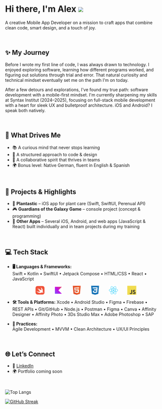 # Hi there, I'm Alex <img src="https://media.giphy.com/media/hvRJCLFzcasrR4ia7z/giphy.gif" width="30px"/>

A creative Mobile App Developer on a mission to craft apps that combine clean code, smart design, and a touch of joy.  

<br/>

## ✨ My Journey  

Before I wrote my first line of code, I was always drawn to technology. I enjoyed exploring software, learning how different programs worked, and figuring out solutions through trial and error. That natural curiosity and technical mindset eventually set me on the path I’m on today.

After a few detours and explorations, I've found my true path: software development with a mobile-first mindset. I'm currently sharpening my skills at Syntax Institut (2024–2025), focusing on full-stack mobile development with a heart for sleek UX and bulletproof architecture. iOS and Android? I speak both natively.

<br/>

## 🚀 What Drives Me 

- 📚 A curious mind that never stops learning  
- 🧩 A structured approach to code & design  
- 🤝 A collaborative spirit that thrives in teams 
- 🌍 Bonus level: Native German, fluent in English & Spanish  

<br/>

## 🚀 Projects & Highlights  


- 🌿 **Plantastic** – iOS app for plant care (Swift, SwiftUI, Perenual API)  
- 🎮 **Guardians of the Galaxy Game** – console project (concept & programming)  
- 📱 **Other Apps** – Several iOS, Android, and web apps (JavaScript & React) built individually and in team projects during my training

<br/>

## 💻 Tech Stack  

- **🖥️ Languages & Frameworks:**  
  Swift • Kotlin • SwiftUI • Jetpack Compose • HTML/CSS • React • JavaScript
  <div style="display: flex; gap: 30px; justify-content: center; flex-wrap: wrap;">
    <img src="https://github.com/devicons/devicon/blob/master/icons/swift/swift-original.svg" title="Swift" alt="Swift" width="30" height="30"/>
    <img src="https://github.com/devicons/devicon/blob/master/icons/kotlin/kotlin-original.svg" title="Kotlin" alt="Kotlin" width="30" height="30"/>
    <img src="https://github.com/devicons/devicon/blob/master/icons/html5/html5-original.svg" title="HTML" alt="HTML" width="30" height="30"/>
    <img src="https://github.com/devicons/devicon/blob/master/icons/css3/css3-plain.svg" title="CSS" alt="CSS" width="30" height="30"/>
    <img src="https://github.com/devicons/devicon/blob/master/icons/react/react-original.svg" title="React" alt="React" width="30" height="30"/>
    <img src="https://github.com/devicons/devicon/blob/master/icons/javascript/javascript-original.svg" title="JavaScript" alt="JavaScript" width="30" height="30"/>
  </div>

- **🛠 Tools & Platforms:**
  Xcode • Android Studio • Figma • Firebase • REST APIs • Git/GitHub • Node.js • Postman • Figma • Canva • Affinity Designer • Affinity Photo • 3Ds Studio Max • Adobe Photoshop • SAP

- **🎯 Practices:**  
  Agile Development • MVVM • Clean Architecture • UX/UI Principles
 

<br/>

## 🌐 Let’s Connect  
- 💼 [LinkedIn](https://www.linkedin.com/in/your-profile)  
- 🌍 Portfolio coming soon 

<br/>

![Top Langs](https://github-readme-stats.vercel.app/api/top-langs/?username=alexjaegerpena&layout=compact&theme=tokyonight)

[![GitHub Streak](https://streak-stats.demolab.com?user=alexjaegerpena&theme=dark)](https://git.io/streak-stats)

